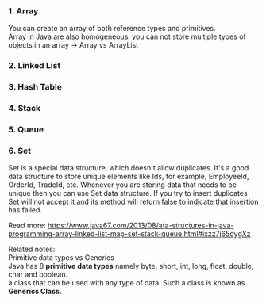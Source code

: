 
### 1. Array
You can create an array of both reference types and primitives.  
Array in Java are also homogeneous, you can not store multiple types of objects in an array
-> Array vs ArrayList

### 2. Linked List

### 3. Hash Table

### 4. Stack

### 5. Queue


### 6. Set
Set is a special data structure, which doesn't allow duplicates. It's a good data structure to store unique elements like Ids, for example, EmployeeId, OrderId, TradeId, etc. Whenever you are storing data that needs to be unique then you can use Set data structure. If you try to insert duplicates Set will not accept it and its method will return false to indicate that insertion has failed.

Read more: https://www.java67.com/2013/08/ata-structures-in-java-programming-array-linked-list-map-set-stack-queue.html#ixzz7j65dygXz

Related notes:  
Primitive data types vs Generics  
Java has 8 **primitive data types** namely byte, short, int, long, float, double, char and boolean.  
a class that can be used with any type of data. Such a class is known as **Generics Class.**  
